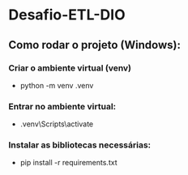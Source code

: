 # Desafio-ETL-DIO
## Como rodar o projeto (Windows):
### Criar o ambiente virtual (venv)
- python -m venv .venv
### Entrar no ambiente virtual:
- .venv\Scripts\activate
### Instalar as bibliotecas necessárias:
- pip install -r requirements.txt



